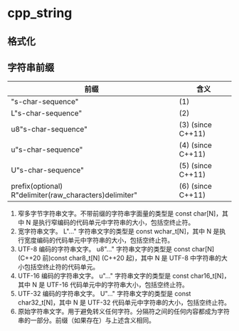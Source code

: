 # cpp_string

## 格式化

<!-- TODO: C++字符串格式化 -->

## 字符串前缀

| 前缀                                                   | 含义              |
| ------------------------------------------------------ | ----------------- |
| "s-char-sequence"                                      | (1)               |
| L"s-char-sequence"                                     | (2)               |
| u8"s-char-sequence"                                    | (3) (since C++11) |
| u"s-char-sequence"                                     | (4) (since C++11) |
| U"s-char-sequence"                                     | (5) (since C++11) |
| prefix(optional) R"delimiter(raw_characters)delimiter" | (6) (since C++11) |

1. 窄多字节字符串文字。不带前缀的字符串字面量的类型是 const char[N]，其中 N 是执行窄编码的代码单元中字符串的大小，包括空终止符。
1. 宽字符串文字。 L"..." 字符串文字的类型是 const wchar_t[N]，其中 N 是执行宽度编码的代码单元中字符串的大小，包括空终止符。
1. UTF-8 编码的字符串文字。 u8"..." 字符串文字的类型是 const char[N] (C++20 前)const char8_t[N] (C++20 起)，其中 N 是 UTF-8 中字符串的大小包括空终止符的代码单元。
1. UTF-16 编码的字符串文字。 u"..." 字符串文字的类型是 const char16_t[N]，其中 N 是 UTF-16 代码单元中的字符串大小，包括空终止符。
1. UTF-32 编码的字符串文字。 U"..." 字符串文字的类型是 const char32_t[N]，其中 N 是 UTF-32 代码单元中字符串的大小，包括空终止符。
1. 原始字符串文字。用于避免转义任何字符。分隔符之间的任何内容都成为字符串的一部分。前缀（如果存在）与上述含义相同。

